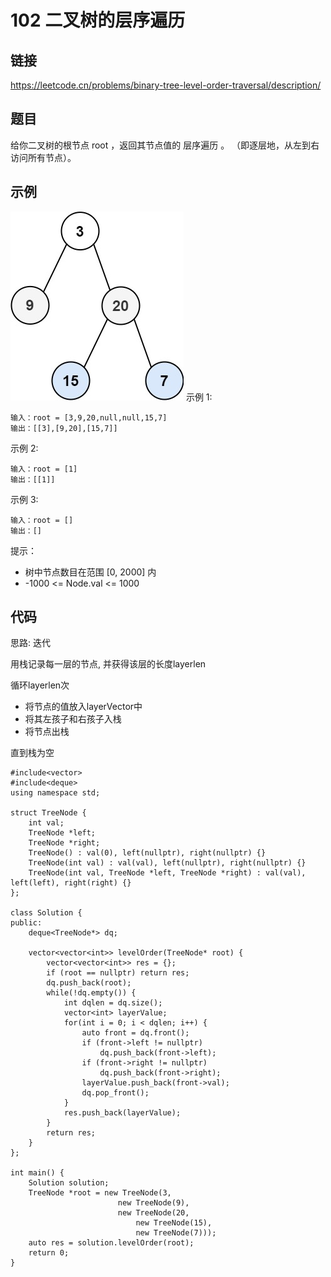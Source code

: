 # 102 二叉树的层序遍历
## 链接
https://leetcode.cn/problems/binary-tree-level-order-traversal/description/

## 题目 
给你二叉树的根节点 root ，返回其节点值的 层序遍历 。 （即逐层地，从左到右访问所有节点）。

## 示例

![](img/4example.jpg)
示例 1:
```
输入：root = [3,9,20,null,null,15,7]
输出：[[3],[9,20],[15,7]]
```
示例 2:
```
输入：root = [1]
输出：[[1]]
```
示例 3:
```
输入：root = []
输出：[]
```

提示：

- 树中节点数目在范围 [0, 2000] 内
- -1000 <= Node.val <= 1000 

## 代码
思路: 迭代

用栈记录每一层的节点, 并获得该层的长度layerlen

循环layerlen次
- 将节点的值放入layerVector中
- 将其左孩子和右孩子入栈
- 将节点出栈

直到栈为空

```
#include<vector>
#include<deque>
using namespace std;

struct TreeNode {
	int val;
	TreeNode *left;
	TreeNode *right;
	TreeNode() : val(0), left(nullptr), right(nullptr) {}
	TreeNode(int val) : val(val), left(nullptr), right(nullptr) {}
	TreeNode(int val, TreeNode *left, TreeNode *right) : val(val), left(left), right(right) {}
};
	
class Solution {
public:
	deque<TreeNode*> dq;
	
    vector<vector<int>> levelOrder(TreeNode* root) {
		vector<vector<int>> res = {};
		if (root == nullptr) return res;
		dq.push_back(root);
		while(!dq.empty()) {
			int dqlen = dq.size();
			vector<int> layerValue;
			for(int i = 0; i < dqlen; i++) {
				auto front = dq.front();
				if (front->left != nullptr)
					dq.push_back(front->left);
				if (front->right != nullptr)
					dq.push_back(front->right);
				layerValue.push_back(front->val);
				dq.pop_front();
			}
			res.push_back(layerValue);
		}
		return res;
    }
};

int main() {
	Solution solution;
	TreeNode *root = new TreeNode(3, 
					    new TreeNode(9), 
						new TreeNode(20, 
							new TreeNode(15), 
							new TreeNode(7)));
	auto res = solution.levelOrder(root);
	return 0;
}
```